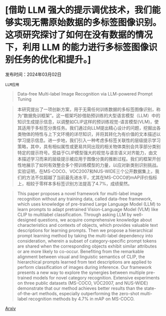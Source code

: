 # [借助 LLM 强大的提示调优技术，我们能够实现无需原始数据的多标签图像识别。这项研究探讨了如何在没有数据的情况下，利用 LLM 的能力进行多标签图像识别任务的优化和提升。]

发布时间：2024年03月02日

`LLM应用`

> Data-free Multi-label Image Recognition via LLM-powered Prompt Tuning

> 本研究提出了一项创新方案，用于无需任何训练数据的多标签图像识别，称为“数据免训框架”。这一框架巧妙借助预训练的大型语言模型（LLM）中的知识生成提示信息，以调整如CLIP这样的预训练视觉-语言模型(VLM)，使其适用于多标签分类任务。我们通过向LLM提出精心设计的问题，挖掘出各类物体的特性与上下文环境的详尽知识，并将其转化为有价值的文本描述以学习提示信息。进一步地，我们引入一种考虑多标签关联性的层级提示学习策略，其中，具有相似属性或更易共同出现的相关物体类别会共享部分类别特定的提示符号。受益于CLIP模型强大的视觉与语言语义对齐能力，由文本描述学习而来的层级提示被应用于图像分类的推断过程。我们的框架开创性地展示了如何有效整合多个预训练模型的力量，以应对新类别识别挑战。实验证明，在MS-COCO、VOC2007和NUS-WIDE三个公开数据集上，我们的方法不仅超越了当前最先进水平，尤其在MS-COCO的mAP评价指标上，相较于零样本多标签识别方法提高了4.7%，成绩斐然。

> This paper proposes a novel framework for multi-label image recognition without any training data, called data-free framework, which uses knowledge of pre-trained Large Language Model (LLM) to learn prompts to adapt pretrained Vision-Language Model (VLM) like CLIP to multilabel classification. Through asking LLM by well-designed questions, we acquire comprehensive knowledge about characteristics and contexts of objects, which provides valuable text descriptions for learning prompts. Then we propose a hierarchical prompt learning method by taking the multi-label dependency into consideration, wherein a subset of category-specific prompt tokens are shared when the corresponding objects exhibit similar attributes or are more likely to co-occur. Benefiting from the remarkable alignment between visual and linguistic semantics of CLIP, the hierarchical prompts learned from text descriptions are applied to perform classification of images during inference. Our framework presents a new way to explore the synergies between multiple pre-trained models for novel category recognition. Extensive experiments on three public datasets (MS-COCO, VOC2007, and NUS-WIDE) demonstrate that our method achieves better results than the state-of-the-art methods, especially outperforming the zero-shot multi-label recognition methods by 4.7% in mAP on MS-COCO.

[Arxiv](https://arxiv.org/abs/2403.01209)